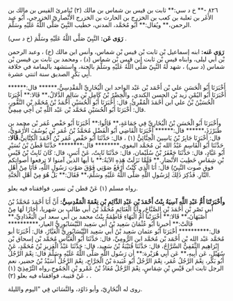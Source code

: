 ٨٢٦ -** خ د سي:** ثابت بن قيس بن شماس بن مالك (٢) بْنامرئ القيس بن مالك بن الأَغَر بن ثعلبة بن كعب بن الخزرج بن الحارث بن الخزرج الأَنْصارِيّ الخزرجي، أَبُو عبد الرحمن،** ويُقال:** أَبُو مُحَمَّد، المدني، خطيب النَّبِيّ صَلَّى اللَّهُ عَلَيْهِ وسَلَّمَ.

**رَوَى عَن:** النَّبِيّ صَلَّى اللَّهُ عَلَيْهِ وسَلَّمَ (خ د سي) .

**رَوَى عَنه:** ابنه إسماعيل بْن ثابت بْن قيس بْن شماس، وأنس ابن مالك (خ) ، وعبد الرحمن بْن أَبي ليلى، وابناه قيس بْن ثابت ابن قيس بْن شماس (د) ، ومحمد بن ثابت بن قيسن بْن شماس (د سي) ، شهد لَهُ النَّبِيّ صَلَّى اللَّهُ عَلَيْهِ وسَلَّمَ بالجنة، واستشهد باليمامة في خلافة أَبِي بَكْرٍ الصديق سنة اثنتي عشرة.

أَخْبَرَنَا أَبُو الْحَسَنِ علي بْن أَحْمَد بْن عَبْد الواحد ابن الْبُخَارِيِّ الْمَقْدِسِيُّ،****** قال:****** أَخْبَرَنَا أَبُو اليُمْنِ زيد بْن الحسن الكندي، والْخِضْرُ بْنُ كَامِلِ بْنِ سَالِمٍ الدَّلالُ،** قَالا:** أَخْبَرَنَا الْحُسَيْنُ بْنُ علي ابن أَحْمَدَ الْمُقْرِئُ، قال: أَخْبَرَنَا أَبُو الْحُسَيْنِ أَحْمَدُ بْنُ مُحَمَّدِ بْنِ النَّقُّورِ، قال: أَخْبَرَنَا أَبُو الْحُسَيْنِ مُحَمَّد بْن عَبْد اللَّهِ بْن أَخِي مِيمِيٍّ.

وأَخْبَرَنَا أَبُو الْحَسَنِ بْنُ الْبُخَارِيِّ فِي جَمَاعَةٍ،** قَالُوا:** أَخْبَرَنَا أَبُو حَفْص عُمَر بْن محمد بن طَبَرْزَذَ،****** قال:****** أَخْبَرَنَا الْقَاضِي أَبُو الْفَضْلِ مُحَمَّدُ بْنُ عُمَر بْنِ يُوسُفَ الأُرْمَوِيُّ، قال: أَخْبَرَنَا جَابِرُ بْنُ يَاسِينَ الْحِنَّائِيُّ (١) ، قال: حَدَّثَنَا أَبُو حَفْصٍ عُمَر بْنُ أَحْمَدَ الْكِتَّانِيُّ،**قَالا:** حَدَّثَنَا أَبُو الْقَاسِمِ عَبْدُ الله بْن مُحَمَّد البغوي،******** قال:******** حَدَّثَنَا قَطَنُ بْنُ نُسَيْرٍ أَبُو عَبَّادٍ، قال: حَدَّثَنَا جَعْفَرُ بْنُ سُلَيْمان، قال: حَدَّثَنَا ثَابِتٌ، عَنْ أَنَسٍ، قال: كَانَ ثَابِتُ بْنُ قَيْسِ بْنِ شِمَاسٍ خَطِيبَ الأَنْصَارِ.** فَلَمَّا نَزَلَتْ هَذِهِ الآيَةُ:** يا أيها الذين آمنوا لا ترفعوا أصواتكم فوق صوت النَّبِيّ) قال: أَنَا الَّذِي كُنْتُ أَرْفَعُ صَوْتِي فَوْقَ صَوْتِ رَسُولِ اللَّهِ، فَأَنَا مِنْ أَهْلِ النَّارِ. فَذُكِرَ ذَلِكَ لِرَسُولِ اللَّهِ صَلَّى اللَّهُ عَلَيْهِ وسَلَّمَ،** فَقَالَ:** بَلْ هُوَ مِنْ أَهْلِ الْجَنَّةِ.

رواه مسلم (١) عَنْ قطن بْن نسير، فوافقناه فيه بعلو.

**وأَخْبَرَتْنَا أُمُّ عَبْدِ اللَّهِ آسِيَةُ بِنْتُ أَحْمَدَ بْنِ عَبْدِ الدَّائِمِ بْنِ نِعْمَةَ الْمَقْدِسِيُّ:** أَنَّ أَبَا أَحْمَدَ مُحَمَّدُ بْنُ أَبي نَصْرِ بْنِ أَحْمَدَ بْنِ الصَّبَّاغِ، وأَبَا الْغَنَائِمِ مُحَمَّدَ بْنَ أَبي طالب بن شهريا، أَجَازَا لَهَا مِنْ أَصْبَهَانَ،** قَالا:** أَخْبَرَتْنا أُمُّ الْبَهَاءِ فَاطِمَةُ بِنْتُ محمد بن أَبي سعد ابن الْبَغْدَادِيِّ،** قَالَتْ:** أخبرنا أَبُو عُثْمَانَ سَعِيد بْنُ أَبي سَعِيد النَّيْسَابُورِيُّ العيار،********** قال:********** أَخْبَرَنَا أَبُو عثمان سَعِيد بْنُ أَبي سَعِيد النَّيْسَابُورِيُّ الْعَيَّارُ، قال: أَخْبَرَنَا أبو مُحَمَّد عَبْد الله بْن أَحْمَد بْن مُحَمَّد ابن الرُّومِيِّ، قال: حَدَّثَنَا أَبُو الْعَبَّاسِ مُحَمَّد بْن إسحاق بْن إِبْرَاهِيم الثَّقَفِيُّ السَّرَّاجُ، قال: حَدَّثَنَا قُتَيْبَةُ بْنُ سَعِيد، قال: حَدَّثَنَا عَبْدُ الْعَزِيزِ بْنُ مُحَمَّدٍ، عَنْ سُهَيْلِ، عَن أَبِيهِ،** عَن أَبِي هُرَيْرة:** أن رَسُول اللَّهِ صَلَّى اللَّهُ عَلَيْهِ وسَلَّمَ قال: نِعْمَ الرَّجُلُ أَبُو بَكْر، نِعْمَ الرَّجُلُ عُمَر، نِعْمَ الرَّجُلُ أَبُو عُبَيدة بْنُ الْجَرَّاحِ، نِعْمَ الرَّجُلُ أُسَيْدُ بْنُ حضير، نعم الرجل ثابت ابن قَيْسِ بْنِ شِمَاسٍ، نِعْمَ الرَّجُلُ مُعَاذُ بْنُ عَمْرو بْنِ الْجَمُوحِ.رواه التِّرْمِذِيّ (١) ، عَنْ قتيبة، فوافقناه فيه بعلو (٢) .

روى له الْبُخَارِيّ، وأبو دَاوُد، والنَّسَائي فِي "اليوم والليلة.
